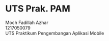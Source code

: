 # UTS Prak. PAM
Moch Fadillah Azhar <br/>
1217050079 <br/>
UTS Praktikum Pengembangan Aplikasi Mobile <br/>
